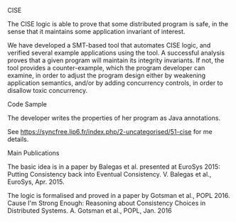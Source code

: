 CISE

The CISE logic is able to prove that some distributed program is safe, in the sense that it maintains some application invariant of interest.

We have developed a SMT-based tool that automates CISE logic,  and verified several example applications using the tool. A successful analysis proves that a given program will maintain its integrity invariants. If not, the tool provides a counter-example, which the program developer can examine, in order to adjust the program design either by weakening application semantics, and/or by adding concurrency controls, in order to disallow toxic concurrency.  

  

Code Sample

The developer writes the properties of her program as Java annotations.

See https://syncfree.lip6.fr/index.php/2-uncategorised/51-cise for me details.
 

Main Publications

The basic idea is in a paper by Balegas et al. presented at EuroSys 2015:
Putting Consistency back into Eventual Consistency. V. Balegas et al., EuroSys, Apr. 2015.

The logic is formalised and proved in a paper by Gotsman et al., POPL 2016.
Cause I'm Strong Enough: Reasoning about Consistency Choices in Distributed Systems.  A. Gotsman et al., POPL, Jan. 2016
